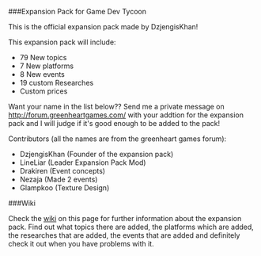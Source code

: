 ###Expansion Pack for Game Dev Tycoon

This is the official expansion pack made by DzjengisKhan!

This expansion pack will include:
  - 79 New topics
  - 7 New platforms
  - 8 New events
  - 19 custom Researches
  - Custom prices

Want your name in the list below?? Send me a private message on http://forum.greenheartgames.com/
with your addtion for the expansion pack and I will judge if it's good enough to be added to the pack!

Contributors (all the names are from the greenheart games forum):

  - DzjengisKhan (Founder of the expansion pack)
  - LineLiar (Leader Expansion Pack Mod)
  - Drakiren (Event concepts)
  - Nezaja (Made 2 events)
  - Glampkoo (Texture Design)


###Wiki

Check the [wiki](https://github.com/DzjengisKhan/GDT-Expansion-Pack/wiki "Wiki") on this page for further information about the expansion pack. Find out what topics there are added,
the platforms which are added, the researches that are added, the events that are added and definitely check
it out when you have problems with it.
